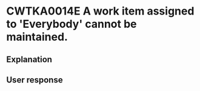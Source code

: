 # CWTKA0014E A work item assigned to 'Everybody' cannot be maintained.

## Explanation

## User response